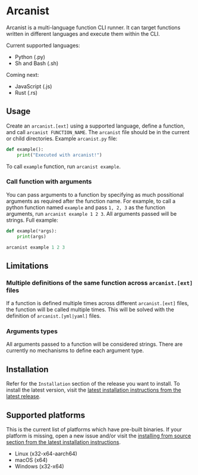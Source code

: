 # Arcanist
Arcanist is a multi-language function CLI runner. It can target functions written in different languages and execute them within the CLI.

Current supported languages:
- Python (.py)
- Sh and Bash (.sh)

Coming next:
- JavaScript (.js)
- Rust (.rs)

## Usage
Create an `arcanist.[ext]` using a supported language, define a function, and call `arcanist FUNCTION_NAME`. The `arcanist` file should be in the current or child directories. Example `arcanist.py` file:

```python
def example():
    print("Executed with arcanist!")
```
To call `example` function, run `arcanist example`.

### Call function with arguments
You can pass arguments to a function by specifying as much possitional arguments as required after the function name. For example, to call a python function named `example` and pass `1, 2, 3` as the function arguments, run `arcanist example 1 2 3`. All arguments passed will be strings. Full example:

```python
def example(*args):
    print(args)

arcanist example 1 2 3
```

## Limitations
### Multiple definitions of the same function across `arcanist.[ext]` files
If a function is defined multiple times across different `arcanist.[ext]` files, the function will be called multiple times. This will be solved with the definition of `arcanist.[yml|yaml]` files.

### Arguments types
All arguments passed to a function will be considered strings. There are currently no mechanisms to define each argument type.

## Installation
Refer for the `Installation` section of the release you want to install. To install the latest version, visit the [latest installation instructions from the latest release](https://github.com/dloez/arcanist/releases/latest).

## Supported platforms
This is the current list of platforms which have pre-built binaries. If your platform is missing, open a new issue and/or visit the [installing from source section from the latest installation instructions](https://github.com/dloez/arcanist/releases/latest).

- Linux (x32-x64-aarch64)
- macOS (x64)
- Windows (x32-x64)
